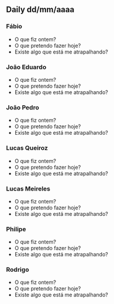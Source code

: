 ## Daily dd/mm/aaaa
### Fábio
- O que fiz ontem?
- O que pretendo fazer hoje?
- Existe algo que está me atrapalhando?

### João Eduardo
- O que fiz ontem?
- O que pretendo fazer hoje?
- Existe algo que está me atrapalhando?

### João Pedro
- O que fiz ontem?
- O que pretendo fazer hoje?
- Existe algo que está me atrapalhando?

### Lucas Queiroz
- O que fiz ontem?
- O que pretendo fazer hoje?
- Existe algo que está me atrapalhando?

### Lucas Meireles
- O que fiz ontem?
- O que pretendo fazer hoje?
- Existe algo que está me atrapalhando?

### Philipe
- O que fiz ontem?
- O que pretendo fazer hoje?
- Existe algo que está me atrapalhando?

### Rodrigo
- O que fiz ontem?
- O que pretendo fazer hoje?
- Existe algo que está me atrapalhando?

